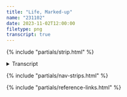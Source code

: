 ```yaml
---
title: "Life, Marked-up"
name: "231102"
date: 2023-11-02T12:00:00
filetype: png
transcript: true
---
```


{% include "partials/strip.html" %}

<details closed>
<summary>Transcript</summary>

## {{ title }}
<small>*Published on {{ page.date.toDateString() }}*</small>

### Panel One 
**NO PLACE**  
PIGGINS stands up his hellbox, a stiff cardboard box, not unlike a soapbox. Contemplative, holding a sweet tobacco roll. A half glass of stout sit by the box on the ground

**PIGGINS ([about Piggins][p]):**  
Well, we do what we can, lawd knows…  
—Not lookin' back so as ta become a pillr’-o-salt!  
Nope.

### Panel Two
He holds his hand up, eyes closed, explaining

**PIGGINS:**  
Just sittin’ here as best I can. Tryin’—to be, the best damn pig I can be?

### Panel Three
PIGGINS turns to the right, arms crossed, looking up and away a bit thining

**PIGGINS:**  
Here on the corner, where a couple of
non-places meet up…  
Yappin’ to the whole world.  
My sweet accountability partner.

### Panel Four
He turns back left, right hand on chest, rubbing or resting while the realizations come in, while his left arm dangles

**PIGGINS:**  
Hell! It’s my medium! My dear substrate… I know it to be so.  
And though it is I who crafts…  
My mark is your mark.
</details>

{% include "partials/nav-strips.html" %}

{% include "partials/reference-links.html" %}